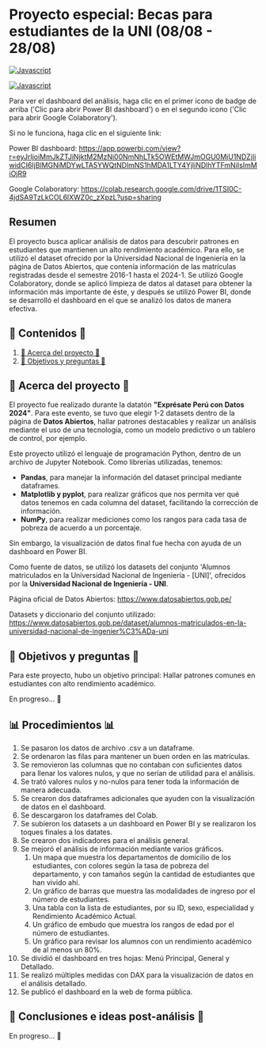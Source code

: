 # Proyecto especial: Becas para estudiantes de la UNI (08/08 - 28/08)

[![Javascript](https://img.shields.io/badge/Clic%20para%20abrir-Power%20BI%20dashboard-yellow.svg)](https://app.powerbi.com/view?r=eyJrIjoiMmJkZTJiNjktM2MzNi00NmNhLTk5OWEtMWJmOGU0MjU1NDZjIiwidCI6IjBlMGNiMDYwLTA5YWQtNDlmNS1hMDA1LTY4YjliNDlhYTFmNiIsImMiOjR9)

[![Javascript](https://img.shields.io/badge/Clic%20para%20abrir-Google%20Colaboratory-orange.svg)](https://colab.research.google.com/drive/1TSI0C-4jdSA9TzLkCOL6lXWZ0c_zXpzL?usp=sharing)

Para ver el dashboard del análisis, haga clic en el primer icono de badge de arriba ('Clic para abrir Power BI dashboard') o en el segundo icono ('Clic para abrir Google Colaboratory').

Si no le funciona, haga clic en el siguiente link:

Power BI dashboard: https://app.powerbi.com/view?r=eyJrIjoiMmJkZTJiNjktM2MzNi00NmNhLTk5OWEtMWJmOGU0MjU1NDZjIiwidCI6IjBlMGNiMDYwLTA5YWQtNDlmNS1hMDA1LTY4YjliNDlhYTFmNiIsImMiOjR9

Google Colaboratory: https://colab.research.google.com/drive/1TSI0C-4jdSA9TzLkCOL6lXWZ0c_zXpzL?usp=sharing

## Resumen

El proyecto busca aplicar análisis de datos para descubrir patrones en estudiantes que mantienen un alto rendimiento académico. Para ello, se utilizó el dataset ofrecido por la Universidad Nacional de Ingeniería en la página de Datos Abiertos, que contenía información de las matrículas registradas desde el semestre 2016-1 hasta el 2024-1. Se utilizó Google Colaboratory, donde se aplicó limpieza de datos al dataset para obtener la información más importante de éste, y después se utilizó Power BI, donde se desarrolló el dashboard en el que se analizó los datos de manera efectiva.

## 📖 Contenidos 📖

1. [📰 Acerca del proyecto 📰](#-acerca-del-proyecto-)
2. [📃 Objetivos y preguntas 📃](#-objetivos-y-preguntas-)

## 📰 Acerca del proyecto 📰

El proyecto fue realizado durante la datatón **"Exprésate Perú con Datos 2024"**. Para este evento, se tuvo que elegir 1-2 datasets dentro de la página de **Datos Abiertos**, hallar patrones destacables y realizar un análisis mediante el uso de una tecnología, como un modelo predictivo o un tablero de control, por ejemplo.

Este proyecto utilizó el lenguaje de programación Python, dentro de un archivo de Jupyter Notebook. Como librerías utilizadas, tenemos:

- **Pandas**, para manejar la información del dataset principal mediante dataframes.
- **Matplotlib y pyplot**, para realizar gráficos que nos permita ver qué datos tenemos en cada columna del dataset, facilitando la corrección de información.
- **NumPy**, para realizar mediciones como los rangos para cada tasa de pobreza de acuerdo a un porcentaje.

Sin embargo, la visualización de datos final fue hecha con ayuda de un dashboard en Power BI.

Como fuente de datos, se utilizó los datasets del conjunto 'Alumnos matriculados en la Universidad Nacional de Ingeniería - [UNI]', ofrecidos por la **Universidad Nacional de Ingeniería - UNI**.

Página oficial de Datos Abiertos: https://www.datosabiertos.gob.pe/

Datasets y diccionario del conjunto utilizado: https://www.datosabiertos.gob.pe/dataset/alumnos-matriculados-en-la-universidad-nacional-de-ingenier%C3%ADa-uni

## 📃 Objetivos y preguntas 📃

Para este proyecto, hubo un objetivo principal: Hallar patrones comunes en estudiantes con alto rendimiento académico.

En progreso... 🫡

## 📊 Procedimientos 📊

1) Se pasaron los datos de archivo .csv a un dataframe.
2) Se ordenaron las filas para mantener un buen orden en las matrículas.
3) Se removieron las columnas que no contaban con suficientes datos para llenar los valores nulos, y que no serían de utilidad para el análisis.
4) Se trató valores nulos y no-nulos para tener toda la información de manera adecuada.
5) Se crearon dos dataframes adicionales que ayuden con la visualización de datos en el dashboard.
6) Se descargaron los dataframes del Colab.
7) Se subieron los datasets a un dashboard en Power BI y se realizaron los toques finales a los datates.
8) Se crearon dos indicadores para el análisis general.
9) Se mejoró el análisis de información mediante varios gráficos.
    1. Un mapa que muestra los departamentos de domicilio de los estudiantes, con colores según la tasa de pobreza del departamento, y con tamaños según la cantidad de estudiantes que han vivido ahí.
    2. Un gráfico de barras que muestra las modalidades de ingreso por el número de estudiantes.
    3. Una tabla con la lista de estudiantes, por su ID, sexo, especialidad y Rendimiento Académico Actual.
    4. Un gráfico de embudo que muestra los rangos de edad por el número de estudiantes.
    5. Un gráfico para revisar los alumnos con un rendimiento académico de al menos un 80%.
12) Se dividió el dashboard en tres hojas: Menú Principal, General y Detallado.
13) Se realizó múltiples medidas con DAX para la visualización de datos en el análisis detallado.
14) Se publicó el dashboard en la web de forma pública.

## 📝 Conclusiones e ideas post-análisis 📝

En progreso... 🫡

